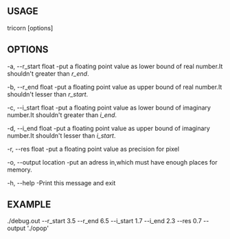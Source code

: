 **USAGE** 
------
tricorn [options]

**OPTIONS**
------
-a, --r_start float      -put a floating point value as lower bound of real number.It shouldn't greater than *r_end*. 

-b, --r_end float    -put a floating point value as upper bound of real number.It shouldn't lesser than *r_start*.

-c, --i_start float      -put a floating point value as lower bound of imaginary number.It shouldn't greater than *i_end*.

-d, --i_end float    -put a floating point value as upper bound of imaginary number.It shouldn't lesser than *i_start*.

-r, --res float      -put a floating point value as precision for pixel

-o, --output location    -put an adress in,which must have enough places for memory.

-h, --help    -Print this message and exit


**EXAMPLE**
---
./debug.out --r_start 3.5 --r_end 6.5 --i_start 1.7 --i_end 2.3 --res 0.7 --output './opop'
